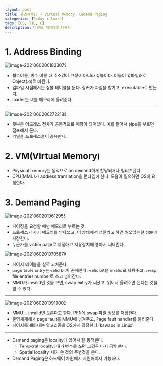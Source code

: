 ```yaml
---
layout: post
title: 운영체제17 - Virtual Memory, Demand Paging
categories: [Today i learn]
tags: [OS, TIL, C]
description: 디멘드 페이징에 대해서
---
```


# 1. Address Binding

![image-20210602001833079](https://raw.githubusercontent.com/chunyunseo/ImageRepo/image/img/image-20210602001833079.png)

- 함수이름, 변수 이름 다 주소값이 고정이 아니라 심볼이다. 이들이 컴파일러로 Object(.o)로 바뀐다.
- 컴파일 시점에서는 심볼 테이블을 둔다. 링커가 파일을 합치고, executable로 만든다.
- loader는 이를 메모리에 올려준다.

---

![image-20210602002722188](https://raw.githubusercontent.com/chunyunseo/ImageRepo/image/img/image-20210602002722188.png)

- 뒷부분 어드레스 전체가 공통적으로 매핑이 되어있다. 예를 들어서 pipe를 부르면 점프해서 돈다.
- 커널을 프로세스들이 공유한다.

# 2. VM(Virtual Memory)

- Physical memory는 동적으로 on demand하게 할당되거나 릴리즈된다.
- CPU(MMU)가 address translation을 런타임에 한다. 도움이 필요하면 OS에 요청한다.

# 3. Demand Paging

![image-20210602010612955](https://raw.githubusercontent.com/chunyunseo/ImageRepo/image/img/image-20210602010612955.png)

- 페이징을 요청할 때만 메모리로 부르는 것.
- 프로세스가 자기 메모리를 받아쓰고, 이 상태에서 더달라고 하면 필요없는걸 disk에 저장한다.
- 누군가를 victim page로 지정하고 저장장치에 뽑아서 써버린다.

![image-20210602010705870](https://raw.githubusercontent.com/chunyunseo/ImageRepo/image/img/image-20210602010705870.png)

- 페이지 테이블을 살짝 고쳐준다.
- page table entry는 valid bit이 존재한다. valid bit을 invalid로 바꿔주고, swap file entries number로 쓰고 넘어간다.
- MMU가 invalid인 것을 보면, swap entry가 써졌고, 읽어서 올려주면 된다는 것을 알 수 있다.

---

![image-20210602010919002](https://raw.githubusercontent.com/chunyunseo/ImageRepo/image/img/image-20210602010919002.png)

- MMU는 invalid면 모른다고 한다. PFN에 swap 파일 정보를 저장한다.
- 운영체제해서 page fault를 MMU에 넘겨주고, Page fault handler를 불러준다.
- 페이지를 뽑아내는 알고리즘을 OS에서 결정한다.(kswapd in Linux)

---

- Demand paging은 locality가 있어서 잘 동적한다. 
  - Temporal locality: 내가 변수를 쓰면 그것은 다시 금방 쓴다.
  - Spatial locality: 내가 쓴 것의 주변것을 쓴다.
- Demand Paging은 하드웨어 차원에서 지원해야지 가능하다.

